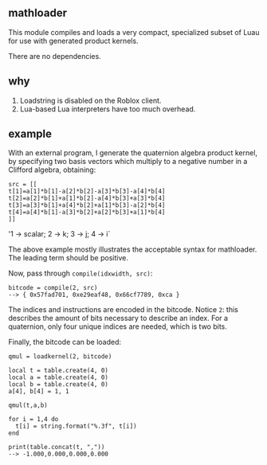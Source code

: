 ## mathloader

This module compiles and loads a very compact, specialized subset of Luau for use with generated product kernels.

There are no dependencies.

## why

1. Loadstring is disabled on the Roblox client.
2. Lua-based Lua interpreters have too much overhead.

## example

With an external program, I generate the quaternion algebra
product kernel, by specifying two basis vectors which multiply to
a negative number in a Clifford algebra, obtaining:

```luau
src = [[
t[1]=a[1]*b[1]-a[2]*b[2]-a[3]*b[3]-a[4]*b[4]
t[2]=a[2]*b[1]+a[1]*b[2]-a[4]*b[3]+a[3]*b[4]
t[3]=a[3]*b[1]+a[4]*b[2]+a[1]*b[3]-a[2]*b[4]
t[4]=a[4]*b[1]-a[3]*b[2]+a[2]*b[3]+a[1]*b[4]
]]
```

'1 -> scalar; 2 -> k; 3 -> j; 4 -> i`

The above example mostly illustrates the acceptable syntax for mathloader.
The leading term should be positive.

Now, pass through `compile(idxwidth, src)`:

```luau
bitcode = compile(2, src)
--> { 0x57fad701, 0xe29eaf48, 0x66cf7789, 0xca }
```

The indices and instructions are encoded in the bitcode.
Notice `2`: this describes the amount of bits necessary to describe an index.
For a quaternion, only four unique indices are needed, which is two bits.

Finally, the bitcode can be loaded:

```luau
qmul = loadkernel(2, bitcode)

local t = table.create(4, 0)
local a = table.create(4, 0)
local b = table.create(4, 0)
a[4], b[4] = 1, 1

qmul(t,a,b)

for i = 1,4 do
  t[i] = string.format("%.3f", t[i])
end

print(table.concat(t, ","))
--> -1.000,0.000,0.000,0.000
```